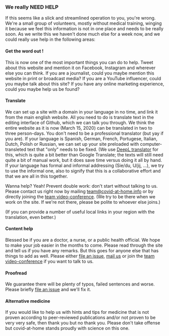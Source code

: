 ### We really NEED HELP

If this seems like a slick and streamlined operation to you, you're wrong. We're a small group of volunteers, mostly without medical training, winging it because we feel this information is not in one place and needs to be really soon. As we write this we haven't done much else for a week now, and we could really use help in the following areas:

#### Get the word out !

This is now one of the most important things you can do to help. Tweet about this website and mention it on Facebook, Instagram and wherever else you can think. If you are a journalist, could you maybe mention this website in print or broadcast media? If you are a YouTube influencer, could you maybe talk about this site? If you have any online marketing experience, could you maybe help us be found?

#### Translate

We can set up a site with a domain in your language in no time, and link it from the main english website. All you need to do is translate text in the editing interface of Github, which we can talk you through. We think the entire website as it is now (March 15, 2020) can be translated in two to three person-days. You don't need to be a professional translator (but yay if you are). If your language is Spanish, German, French, Portugese, Italian, Dutch, Polish or Russian, we can set up your site preloaded with computer-transleted text that "only" needs to be fixed. (We use [DeepL translator](https://www.deepl.com/translator) for this, which is quite a bit better than Google Translate; the texts will still need quite a bit of manual work, but it does save time versus doing it all by hand. If your language has formal and informal addressing (Sie/du, U/jij, ...), we try to use the informal one, also to signify that this is a collaborative effort and that we are all in this together. 

Wanna help? Yeah! Prevent double work: don't start without talking to us. Please contact us right now by mailing [team@covid-at-home.info](mailto:team@covid-at-home.info) or by directly joining the [team video-conference](https://meet.jit.si/OngoingTeamMeetingForCovidAtHome). (We try to be there when we work on the site. If we're not there, please be polite to whoever else joins.)

(If you can provide a number of useful local links in your region with the translation, even better.)

#### Content help

Blessed be if you are a doctor, a nurse, or a public health official. We hope to make your job easier in the months to come. Please read through the site and tell us if you have any remarks. But this goes for anyone else that has things to add as well. Please either [file an issue](https://github.com/covid-at-home/covid-at-home.github.io/issues/new), [mail us](mailto:team@covid-at-home.info) or join the [team video-conference](https://meet.jit.si/OngoingTeamMeetingForCovidAtHome) if you want to talk to us.

#### Proofread

We guarantee there will be plenty of typos, failed sentences and worse. Please briefly [file an issue](https://github.com/covid-at-home/covid-at-home.github.io/issues/new) and we'll fix it.

#### Alternative medicine

If you would like to help us with hints and tips for medicine that is not proven according to peer-reviewed publications and/or not proven to be very very safe, then thank you but no thank you. Please don't take offense but covid-at-home stands proudly with science on this one. 

